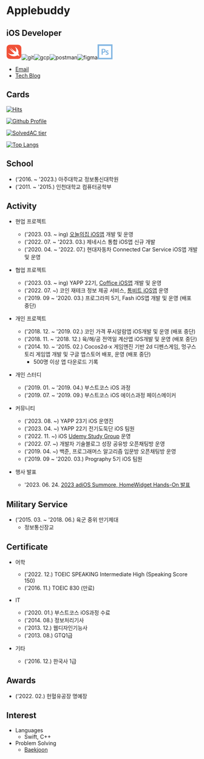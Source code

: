 

# Applebuddy

## iOS Developer

<img src="https://raw.githubusercontent.com/devicons/devicon/master/icons/swift/swift-original.svg" alt="swift" width="40" height="40"/><img src="https://www.vectorlogo.zone/logos/git-scm/git-scm-icon.svg" alt="git" width="40" height="40"/><img src="https://www.vectorlogo.zone/logos/google_cloud/google_cloud-icon.svg" alt="gcp" width="40" height="40"/><img src="https://www.vectorlogo.zone/logos/getpostman/getpostman-icon.svg" alt="postman" width="40" height="40"/><img src="https://www.vectorlogo.zone/logos/figma/figma-icon.svg" alt="figma" width="40" height="40"/><img src="https://raw.githubusercontent.com/devicons/devicon/master/icons/photoshop/photoshop-line.svg" alt="photoshop" width="40" height="40"/>

- [Email](mailto:eagermin92@gmail.com)
- [Tech Blog](https://0urtrees.tistory.com)


## Cards

[![Hits](https://hits.seeyoufarm.com/api/count/incr/badge.svg?url=https%3A%2F%2Fgithub.com%2Fapplebuddy)](https://github.com/applebuddy)

[![Github Profile](https://github-readme-stats-git-masterrstaa-rickstaa.vercel.app/api?username=appleBuddy&show_icons=true&theme=vue-dark)](https://github.com/applebuddy)

[![SolvedAC tier](http://mazassumnida.wtf/api/v2/generate_badge?boj=applebuddy)](https://solved.ac/applebuddy)

[![Top Langs](https://github-readme-stats.vercel.app/api/top-langs/?username=applebuddy&layout=compact&hide=Visual%20Basic)](https://github.com/anuraghazra/github-readme-stats)

## School

- ('2016. ~ '2023.) 아주대학교 정보통신대학원
- ('2011. ~ '2015.) 인천대학교 컴퓨터공학부

## Activity

- 현업 프로젝트
  - ('2023. 03. ~ ing) [오늘의집 iOS앱](https://apps.apple.com/kr/app/%EC%98%A4%EB%8A%98%EC%9D%98%EC%A7%91-%EB%9D%BC%EC%9D%B4%ED%94%84%EC%8A%A4%ED%83%80%EC%9D%BC-%EC%8A%88%ED%8D%BC%EC%95%B1/id1008236892) 개발 및 운영
  - ('2022. 07. ~ '2023. 03.) 제네시스 통합 iOS앱 신규 개발
  - ('2020. 04. ~ '2022. 07.) 현대자동차 Connected Car Service iOS앱 개발 및 운영

- 협업 프로젝트
  - ('2023. 03. ~ ing) YAPP 22기, [Coffice iOS앱](https://apps.apple.com/kr/app/coffice/id6450617682) 개발 및 운영
  - ('2022. 07. ~) 코인 재테크 정보 제공 서비스, [톰비트 iOS앱](https://apps.apple.com/vn/app/%ED%86%B0%EB%B9%84%ED%8A%B8/id1635148853) 운영
  - ('2019. 09 ~ '2020. 03.) 프로그라피 5기, Fash iOS앱 개발 및 운영 (배포 중단)

- 개인 프로젝트
  - ('2018. 12. ~ '2019. 02.) 코인 가격 푸시알람앱 iOS개발 및 운영 (배포 중단)
  - ('2018. 11. ~ '2018. 12.) 육/해/공 전역일 계산앱 iOS개발 및 운영 (배포 중단)
  - ('2014. 10. ~ '2015. 02.) Cocos2d-x 게임엔진 기반 2d 디펜스게임, 멍구스토리 게임앱 개발 및 구글 앱스토어 배포, 운영 (배포 중단)
    - 500명 이상 앱 다운로드 기록

- 개인 스터디
  - ('2019. 01. ~ '2019. 04.) 부스트코스 iOS 과정
  - ('2019. 07. ~ '2019. 09.) 부스트코스 iOS 에이스과정 페이스메이커

- 커뮤니티
  - ('2023. 08. ~) YAPP 23기 iOS 운영진
  - ('2023. 04. ~) YAPP 22기 전기도둑단 iOS 팀원
  - ('2022. 11. ~) iOS [Udemy Study Group](https://github.com/orgs/iOS-Udemy-Study-Group/repositories) 운영
  - ('2022. 07. ~) 개발자 기술블로그 성장 공유방 오픈채팅방 운영
  - ('2019. 04. ~) 백준, 프로그래머스 알고리즘 입문방 오픈채팅방 운영
  - ('2019. 09 ~ '2020. 03.) Prography 5기 iOS 팀원
 
- 행사 발표
  - '2023. 06. 24. [2023 adiOS Summore, HomeWidget Hands-On 발표](https://github.com/applebuddy/HomeWidget-HandsOn)


## Military Service
- ('2015. 03. ~ '2018. 06.) 육군 중위 만기제대
  - 정보통신장교

## Certificate

- 어학
  - ('2022. 12.) TOEIC SPEAKING Intermediate High (Speaking Score 150)
  - ('2016. 11.) TOEIC 830 (만료)

- IT
  - ('2020. 01.) 부스트코스 iOS과정 수료
  - ('2014. 08.) 정보처리기사 
  - ('2013. 12.) 웹디자인기능사 
  - ('2013. 08.) GTQ1급

- 기타
  - ('2016. 12.) 한국사 1급


## Awards
- ('2022. 02.) 헌혈유공장 명예장


## Interest
- Languages
  - Swift, C++
- Problem Solving
  - [Baekjoon](https://www.acmicpc.net/user/applebuddy)

